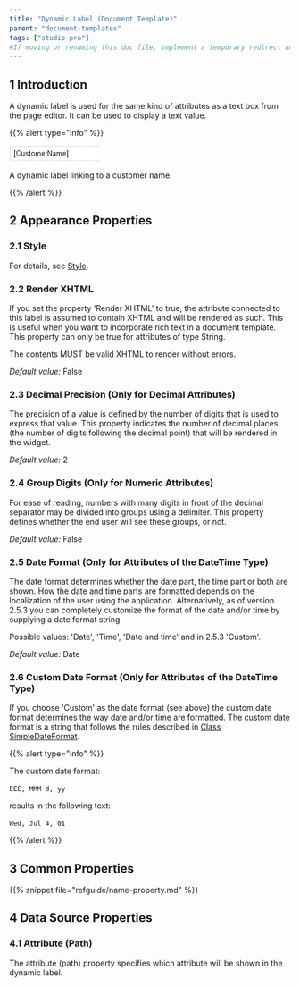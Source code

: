 ```yaml
---
title: "Dynamic Label (Document Template)"
parent: "document-templates"
tags: ["studio pro"]
#If moving or renaming this doc file, implement a temporary redirect and let the respective team know they should update the URL in the product. See Mapping to Products for more details.
---
```


## 1 Introduction

A dynamic label is used for the same kind of attributes as a text box from the page editor. It can be used to display a text value.

{{% alert type="info" %}}

![](attachments/819203/918131.png)

A dynamic label linking to a customer name.

{{% /alert %}}

## 2 Appearance Properties

### 2.1 Style

For details, see [Style](style).

### 2.2 Render XHTML

If you set the property 'Render XHTML' to true, the attribute connected to this label is assumed to contain XHTML and will be rendered as such. This is useful when you want to incorporate rich text in a document template. This property can only be true for attributes of type String.

The contents MUST be valid XHTML to render without errors.

_Default value:_ False

### 2.3 Decimal Precision (Only for Decimal Attributes)

The precision of a value is defined by the number of digits that is used to express that value. This property indicates the number of decimal places (the number of digits following the decimal point) that will be rendered in the widget.

_Default value:_ 2

### 2.4 Group Digits (Only for Numeric Attributes)

For ease of reading, numbers with many digits in front of the decimal separator may be divided into groups using a delimiter. This property defines whether the end user will see these groups, or not.

_Default value:_ False

### 2.5 Date Format (Only for Attributes of the DateTime Type)

The date format determines whether the date part, the time part or both are shown. How the date and time parts are formatted depends on the localization of the user using the application. Alternatively, as of version 2.5.3 you can completely customize the format of the date and/or time by supplying a date format string.

Possible values: 'Date', 'Time', 'Date and time' and in 2.5.3 'Custom'.

_Default value:_ Date

### 2.6 Custom Date Format (Only for Attributes of the DateTime Type)

If you choose 'Custom' as the date format (see above) the custom date format determines the way date and/or time are formatted. The custom date format is a string that follows the rules described in
[Class SimpleDateFormat](http://download.oracle.com/javase/6/docs/api/java/text/SimpleDateFormat.html).

{{% alert type="info" %}}

The custom date format:

`EEE, MMM d, yy`

results in the following text:

`Wed, Jul 4, 01`

{{% /alert %}}

## 3 Common Properties

{{% snippet file="refguide/name-property.md" %}}

## 4 Data Source Properties

### 4.1 Attribute (Path)

The attribute (path) property specifies which attribute will be shown in the dynamic label.
